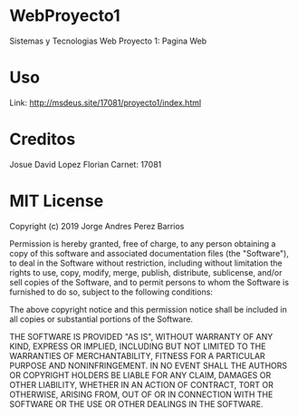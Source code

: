 # WebProyecto1

Sistemas y Tecnologias Web
Proyecto 1: Pagina Web

# Uso

Link: http://msdeus.site/17081/proyecto1/index.html

# Creditos 
Josue David Lopez Florian
Carnet: 17081


# MIT License
Copyright (c) 2019 Jorge Andres Perez Barrios

Permission is hereby granted, free of charge, to any person obtaining a copy of this software and associated documentation files (the "Software"), to deal in the Software without restriction, including without limitation the rights to use, copy, modify, merge, publish, distribute, sublicense, and/or sell copies of the Software, and to permit persons to whom the Software is furnished to do so, subject to the following conditions:

The above copyright notice and this permission notice shall be included in all copies or substantial portions of the Software.

THE SOFTWARE IS PROVIDED "AS IS", WITHOUT WARRANTY OF ANY KIND, EXPRESS OR IMPLIED, INCLUDING BUT NOT LIMITED TO THE WARRANTIES OF MERCHANTABILITY, FITNESS FOR A PARTICULAR PURPOSE AND NONINFRINGEMENT. IN NO EVENT SHALL THE AUTHORS OR COPYRIGHT HOLDERS BE LIABLE FOR ANY CLAIM, DAMAGES OR OTHER LIABILITY, WHETHER IN AN ACTION OF CONTRACT, TORT OR OTHERWISE, ARISING FROM, OUT OF OR IN CONNECTION WITH THE SOFTWARE OR THE USE OR OTHER DEALINGS IN THE SOFTWARE.
